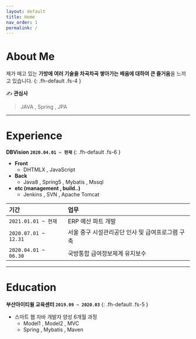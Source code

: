 ```yaml
---
layout: default
title: Home
nav_order: 1
permalink: /
---
```


# **About Me**

제가 매고 있는 **가방에 여러 기술을 차곡차곡 쌓아가는 배움에 대하여 큰 즐거움**을 느끼고 있습니다.
{: .fh-default .fs-4 }

✍ **관심사**
> JAVA , Spring , JPA

***

# **Experience**

**DBVision `2020.04.01 ~ 현재`**
{: .fh-default .fs-6 }
- **Front**
  - DHTMLX , JavaScript
- **Back**
  - Java8 , Spring5 , Mybatis , Mssql
- **etc (management , build..)**
  - Jenkins , SVN , Apache Tomcat

| 기간                             | 업무          |
|:------------------------------|:------------------|
| `2021.01.01 ~ 현재`         | ERP 예산 파트 개발 |
| `2020.07.01 ~ 12.31`        | 서울 중구 시설관리공단 인사 및 급여프로그램 구축   |
| `2020.04.01 ~ 06.30`        | 국방통합 급여정보체계 유지보수    |

***

# **Education**

**부산아이티윌 교육센터 `2019.09 ~ 2020.03`**
{: .fh-default .fs-5 }
- 스마트 웹 자바 개발자 양성 6개월 과정
  - Model1 , Model2 , MVC
  - Spring , Mybatis , Maven
